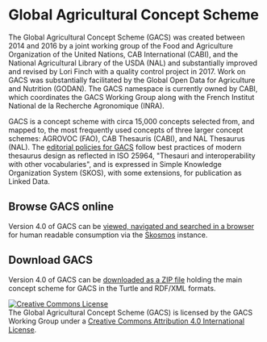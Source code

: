 # Global Agricultural Concept Scheme

The Global Agricultural Concept Scheme (GACS) was created between 2014 and 2016 by a joint working group of the Food and Agriculture Organization of the United Nations, CAB International (CABI), and the National Agricultural Library of the USDA (NAL) and substantially improved and revised by Lori Finch with a quality control project in 2017.  Work on GACS was substantially facilitated by the Global Open Data for Agriculture and Nutrition (GODAN).  The GACS namespace is currently owned by CABI, which coordinates the GACS Working Group along with the French Institut National de la Recherche Agronomique (INRA).

GACS is a concept scheme with circa 15,000 concepts selected from, and mapped to, the most frequently used concepts of three larger concept schemes: AGROVOC (FAO), CAB Thesauris (CABI), and NAL Thesaurus (NAL).  The [editorial policies for GACS](http://agrisemantics.org/gacs-qip/) follow best practices of modern thesaurus design as reflected in ISO 25964, "Thesauri and interoperability with other vocabularies", and is expressed in Simple Knowledge Organization System (SKOS), with some extensions, for publication as Linked Data.  

## Browse GACS online

Version 4.0 of GACS can be [viewed, navigated and searched in a browser](http://browser.agrisemantics.org/gacs/en/) for human readable consumption via the [Skosmos](http://www.skosmos.org/) instance.

## Download GACS

Version 4.0 of GACS can be [downloaded as a ZIP file](https://github.com/agrisemantics/website/blob/master/downloads/gacs-4.0.zip) holding the main concept scheme for GACS in the Turtle and RDF/XML formats.

<a rel="license" href="http://creativecommons.org/licenses/by/4.0/"><img alt="Creative Commons License" style="border-width:0" src="https://i.creativecommons.org/l/by/4.0/88x31.png" /></a><br />The Global Agricultural Concept Scheme (GACS) is licensed by the GACS Working Group under a <a rel="license" href="http://creativecommons.org/licenses/by/4.0/">Creative Commons Attribution 4.0 International License</a>.


